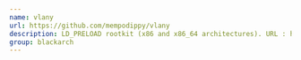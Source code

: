 ```yaml
---
name: vlany
url: https://github.com/mempodippy/vlany
description: LD_PRELOAD rootkit (x86 and x86_64 architectures). URL : https://github.com/mempodippy/vlany Groups : blackarch blackarch-backdoor
group: blackarch
---
```


